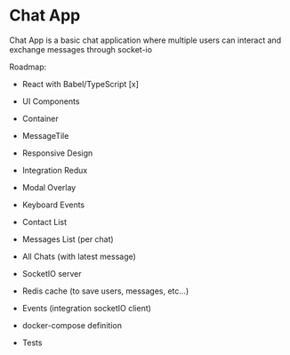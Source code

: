 # Chat App

Chat App is a basic chat application where multiple users can interact and exchange messages through socket-io

Roadmap:
- React with Babel/TypeScript [x]
- UI Components
 - Container
 - MessageTile
 - Responsive Design
 - Integration Redux
 - Modal Overlay
 - Keyboard Events
 - Contact List
 - Messages List (per chat)
 - All Chats (with latest message)
- SocketIO server
- Redis cache (to save users, messages, etc...)
- Events (integration socketIO client)
- docker-compose definition

- Tests